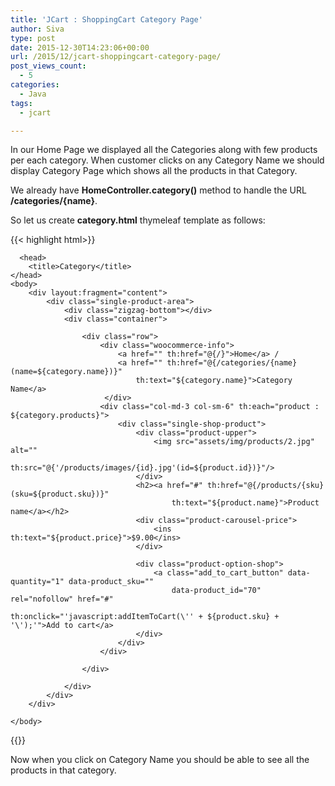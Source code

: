 ```yaml
---
title: 'JCart : ShoppingCart Category Page'
author: Siva
type: post
date: 2015-12-30T14:23:06+00:00
url: /2015/12/jcart-shoppingcart-category-page/
post_views_count:
  - 5
categories:
  - Java
tags:
  - jcart

---
```

In our Home Page we displayed all the Categories along with few products per each category. When customer clicks on any Category Name we should display Category Page which shows all the products in that Category.

We already have **HomeController.category()** method to handle the URL **/categories/{name}**.
  
So let us create **category.html** thymeleaf template as follows:

{{< highlight html>}}
<!DOCTYPE html>
<html xmlns="http://www.w3.org/1999/xhtml" 
	  xmlns:th="http://www.thymeleaf.org"
	  xmlns:sec="http://www.thymeleaf.org/thymeleaf-extras-springsecurity3"
      layout:decorator="layout/mainLayout">
      
      <head>
        <title>Category</title>
    </head>
    <body>
    	<div layout:fragment="content">
    		<div class="single-product-area">
		        <div class="zigzag-bottom"></div>
		        <div class="container">
		        	
		            <div class="row">
		            	<div class="woocommerce-info"> 
		            		<a href="" th:href="@{/}">Home</a> / 
		                    <a href="" th:href="@{/categories/{name}(name=${category.name})}" 
		                    	th:text="${category.name}">Category Name</a>
		                 </div>
		                <div class="col-md-3 col-sm-6" th:each="product : ${category.products}">
		                    <div class="single-shop-product">
		                        <div class="product-upper">
		                            <img src="assets/img/products/2.jpg" alt="" 
		                            	 th:src="@{'/products/images/{id}.jpg'(id=${product.id})}"/>
		                        </div>
		                        <h2><a href="#" th:href="@{/products/{sku}(sku=${product.sku})}" 
		                        		th:text="${product.name}">Product name</a></h2>
		                        <div class="product-carousel-price">
		                            <ins th:text="${product.price}">$9.00</ins>
		                        </div>
		                        
		                        <div class="product-option-shop">
		                            <a class="add_to_cart_button" data-quantity="1" data-product_sku="" 
		                            	data-product_id="70" rel="nofollow" href="#"
		                            	th:onclick="'javascript:addItemToCart(\'' + ${product.sku} + '\');'">Add to cart</a>
		                        </div>                       
		                    </div>
		                </div>
		                
		            </div>
		            
		        </div>
		    </div>
    	</div>
    	
    </body>
    
</html>
{{</ highlight >}}

Now when you click on Category Name you should be able to see all the products in that category.
